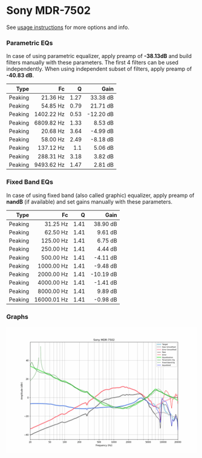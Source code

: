 # Sony MDR-7502
See [usage instructions](https://github.com/jaakkopasanen/AutoEq#usage) for more options and info.

### Parametric EQs
In case of using parametric equalizer, apply preamp of **-38.13dB** and build filters manually
with these parameters. The first 4 filters can be used independently.
When using independent subset of filters, apply preamp of **-40.83 dB**.

| Type    | Fc         |    Q | Gain      |
|--------:|-----------:|-----:|----------:|
| Peaking | 21.36 Hz   | 1.27 | 33.38 dB  |
| Peaking | 54.85 Hz   | 0.79 | 21.71 dB  |
| Peaking | 1402.22 Hz | 0.53 | -12.20 dB |
| Peaking | 6809.82 Hz | 1.33 | 8.53 dB   |
| Peaking | 20.68 Hz   | 3.64 | -4.99 dB  |
| Peaking | 58.00 Hz   | 2.49 | -8.18 dB  |
| Peaking | 137.12 Hz  | 1.1  | 5.06 dB   |
| Peaking | 288.31 Hz  | 3.18 | 3.82 dB   |
| Peaking | 9493.62 Hz | 1.47 | 2.81 dB   |

### Fixed Band EQs
In case of using fixed band (also called graphic) equalizer, apply preamp of **nandB**
(if available) and set gains manually with these parameters.

| Type    | Fc          |    Q | Gain      |
|--------:|------------:|-----:|----------:|
| Peaking | 31.25 Hz    | 1.41 | 38.90 dB  |
| Peaking | 62.50 Hz    | 1.41 | 9.61 dB   |
| Peaking | 125.00 Hz   | 1.41 | 6.75 dB   |
| Peaking | 250.00 Hz   | 1.41 | 4.44 dB   |
| Peaking | 500.00 Hz   | 1.41 | -4.11 dB  |
| Peaking | 1000.00 Hz  | 1.41 | -9.48 dB  |
| Peaking | 2000.00 Hz  | 1.41 | -10.19 dB |
| Peaking | 4000.00 Hz  | 1.41 | -1.41 dB  |
| Peaking | 8000.00 Hz  | 1.41 | 9.89 dB   |
| Peaking | 16000.01 Hz | 1.41 | -0.98 dB  |

### Graphs
![](./Sony%20MDR-7502.png)